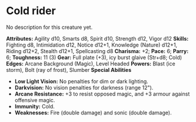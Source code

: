 # Cold rider

No description for this creature yet.

**Attributes:** Agility d10, Smarts d8, Spirit d10, Strength d12, Vigor
d12
**Skills:** Fighting d8, Intimidation d12, Notice d12+1, Knowledge
(Nature) d12+1, Riding d12+2, Stealth d12+1, Spellcasting d8
**Charisma:** +2; **Pace:** 6; **Parry:** 6; **Toughness:** 11 (3)
**Gear:** Full plate (+3), icy burst glaive (Str+d8; Cold)
**Edges:** Arcane Background (Magic), Level Headed
**Powers:** Blast (ice storm), Bolt (ray of frost), Slumber
**Special Abilities**

- **Low Light Vision:** No penalties for dim or dark lighting.
- **Darkvision:** No vision penalties for darkness (range 12").
- **Arcane Resistance:** +3 to resist opposed magic, and +3 armour
against offensive magic.
- **Immunity:** Cold.
- **Weaknesses:** Fire (double damage) and sonic (double damage).
